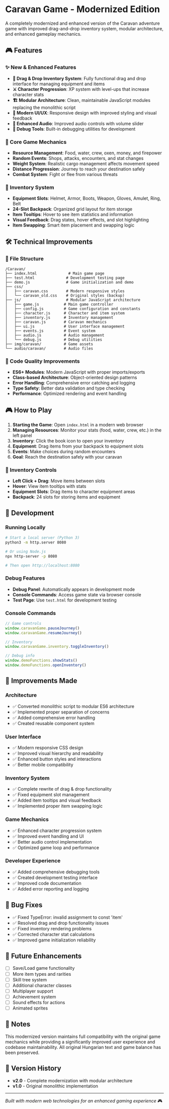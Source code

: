 # Caravan Game - Modernized Edition

A completely modernized and enhanced version of the Caravan adventure game with improved drag-and-drop inventory system, modular architecture, and enhanced gameplay mechanics.

## 🎮 Features

### ✨ New & Enhanced Features

- **🎒 Drag & Drop Inventory System**: Fully functional drag and drop interface for managing equipment and items
- **⚔️ Character Progression**: XP system with level-ups that increase character stats
- **🏗️ Modular Architecture**: Clean, maintainable JavaScript modules replacing the monolithic script
- **🎨 Modern UI/UX**: Responsive design with improved styling and visual feedback
- **🎵 Enhanced Audio**: Improved audio controls with volume slider
- **🐛 Debug Tools**: Built-in debugging utilities for development

### 🚐 Core Game Mechanics

- **Resource Management**: Food, water, crew, oxen, money, and firepower
- **Random Events**: Shops, attacks, encounters, and stat changes
- **Weight System**: Realistic cargo management affects movement speed
- **Distance Progression**: Journey to reach your destination safely
- **Combat System**: Fight or flee from various threats

### 🎒 Inventory System

- **Equipment Slots**: Helmet, Armor, Boots, Weapon, Gloves, Amulet, Ring, Belt
- **24-Slot Backpack**: Organized grid layout for item storage
- **Item Tooltips**: Hover to see item statistics and information
- **Visual Feedback**: Drag states, hover effects, and slot highlighting
- **Item Swapping**: Smart item placement and swapping logic

## 🛠️ Technical Improvements

### 📁 File Structure
```
/Caravan/
├── index.html              # Main game page
├── test.html              # Development testing page
├── demo.js                # Game initialization and demo
├── css/
│   ├── caravan.css        # Modern responsive styles
│   └── caravan_old.css    # Original styles (backup)
├── js/                    # Modular JavaScript architecture
│   ├── game.js           # Main game controller
│   ├── config.js         # Game configuration and constants
│   ├── character.js      # Character and item system
│   ├── inventory.js      # Inventory management
│   ├── caravan.js        # Caravan mechanics
│   ├── ui.js             # User interface management
│   ├── events.js         # Event system
│   ├── audio.js          # Audio management
│   └── debug.js          # Debug utilities
├── img/caravan/          # Game assets
└── audio/caravan/        # Audio files
```

### 🔧 Code Quality Improvements

- **ES6+ Modules**: Modern JavaScript with proper imports/exports
- **Class-based Architecture**: Object-oriented design patterns
- **Error Handling**: Comprehensive error catching and logging
- **Type Safety**: Better data validation and type checking
- **Performance**: Optimized rendering and event handling

## 🎮 How to Play

1. **Starting the Game**: Open `index.html` in a modern web browser
2. **Managing Resources**: Monitor your stats (food, water, crew, etc.) in the left panel
3. **Inventory**: Click the book icon to open your inventory
4. **Equipment**: Drag items from your backpack to equipment slots
5. **Events**: Make choices during random encounters
6. **Goal**: Reach the destination safely with your caravan

### 🎒 Inventory Controls

- **Left Click + Drag**: Move items between slots
- **Hover**: View item tooltips with stats
- **Equipment Slots**: Drag items to character equipment areas
- **Backpack**: 24 slots for storing items and equipment

## 🔧 Development

### Running Locally

```bash
# Start a local server (Python 3)
python3 -m http.server 8080

# Or using Node.js
npx http-server -p 8080

# Then open http://localhost:8080
```

### Debug Features

- **Debug Panel**: Automatically appears in development mode
- **Console Commands**: Access game state via browser console
- **Test Page**: Use `test.html` for development testing

### Console Commands

```javascript
// Game controls
window.caravanGame.pauseJourney()
window.caravanGame.resumeJourney()

// Inventory
window.caravanGame.inventory.toggleInventory()

// Debug info
window.demoFunctions.showStats()
window.demoFunctions.openInventory()
```

## 🚀 Improvements Made

### Architecture
- ✅ Converted monolithic script to modular ES6 architecture
- ✅ Implemented proper separation of concerns
- ✅ Added comprehensive error handling
- ✅ Created reusable component system

### User Interface
- ✅ Modern responsive CSS design
- ✅ Improved visual hierarchy and readability
- ✅ Enhanced button styles and interactions
- ✅ Better mobile compatibility

### Inventory System
- ✅ Complete rewrite of drag & drop functionality
- ✅ Fixed equipment slot management
- ✅ Added item tooltips and visual feedback
- ✅ Implemented proper item swapping logic

### Game Mechanics
- ✅ Enhanced character progression system
- ✅ Improved event handling and UI
- ✅ Better audio control implementation
- ✅ Optimized game loop and performance

### Developer Experience
- ✅ Added comprehensive debugging tools
- ✅ Created development testing interface
- ✅ Improved code documentation
- ✅ Added error reporting and logging

## 🐛 Bug Fixes

- ✅ Fixed TypeError: invalid assignment to const 'item'
- ✅ Resolved drag and drop functionality issues
- ✅ Fixed inventory rendering problems
- ✅ Corrected character stat calculations
- ✅ Improved game initialization reliability

## 🎯 Future Enhancements

- [ ] Save/Load game functionality
- [ ] More item types and rarities
- [ ] Skill tree system
- [ ] Additional character classes
- [ ] Multiplayer support
- [ ] Achievement system
- [ ] Sound effects for actions
- [ ] Animated sprites

## 📝 Notes

This modernized version maintains full compatibility with the original game mechanics while providing a significantly improved user experience and codebase maintainability. All original Hungarian text and game balance has been preserved.

## 🔄 Version History

- **v2.0** - Complete modernization with modular architecture
- **v1.0** - Original monolithic implementation

---

*Built with modern web technologies for an enhanced gaming experience* 🎮
